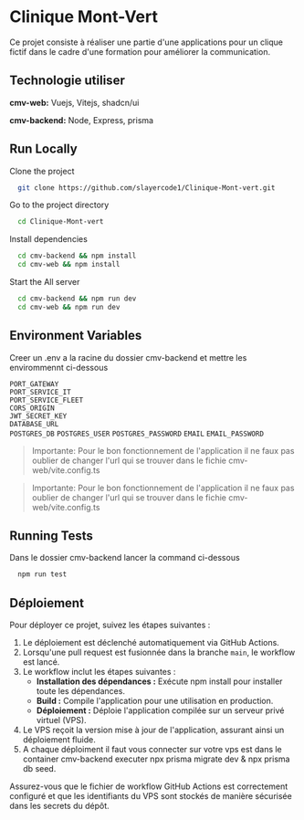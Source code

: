 # Clinique Mont-Vert

Ce projet consiste à réaliser une partie d'une applications pour un clique fictif dans le cadre d'une formation pour améliorer la communication.

## Technologie utiliser

**cmv-web:** Vuejs, Vitejs, shadcn/ui

**cmv-backend:** Node, Express, prisma

## Run Locally

Clone the project

```bash
  git clone https://github.com/slayercode1/Clinique-Mont-vert.git
```

Go to the project directory

```bash
  cd Clinique-Mont-vert
```

Install dependencies

```bash
  cd cmv-backend && npm install
  cd cmv-web && npm install
```

Start the All server

```bash
  cd cmv-backend && npm run dev
  cd cmv-web && npm run dev
```

## Environment Variables

Creer un .env a la racine du dossier cmv-backend et mettre les envirommennt ci-dessous

``PORT_GATEWAY``  
``PORT_SERVICE_IT``  
``PORT_SERVICE_FLEET``  
``CORS_ORIGIN``  
``JWT_SECRET_KEY``  
``DATABASE_URL``  
``POSTGRES_DB``
``POSTGRES_USER``
``POSTGRES_PASSWORD``
``EMAIL``
``EMAIL_PASSWORD``

> Importante: Pour le bon fonctionnement de l'application il ne faux pas oublier de changer l'url qui se trouver dans le fichie cmv-web/vite.config.ts

> Importante: Pour le bon fonctionnement de l'application il ne faux pas oublier de changer l'url qui se trouver dans le fichie cmv-web/vite.config.ts

## Running Tests

Dans le dossier cmv-backend lancer la command ci-dessous

```bash
  npm run test
```

## Déploiement

Pour déployer ce projet, suivez les étapes suivantes :

1. Le déploiement est déclenché automatiquement via GitHub Actions.
2. Lorsqu'une pull request est fusionnée dans la branche `main`, le workflow est lancé.
3. Le workflow inclut les étapes suivantes :
    - **Installation des dépendances :** Exécute npm install pour installer toute les dépendances.
    - **Build :** Compile l'application pour une utilisation en production.
    - **Déploiement :** Déploie l'application compilée sur un serveur privé virtuel (VPS).
4. Le VPS reçoit la version mise à jour de l'application, assurant ainsi un déploiement fluide.
5. A chaque déploiment il faut vous connecter sur votre vps est dans le container cmv-backend executer npx prisma migrate dev & npx prisma db seed.

Assurez-vous que le fichier de workflow GitHub Actions est correctement configuré et que les identifiants du VPS sont stockés de manière sécurisée dans les secrets du dépôt.
